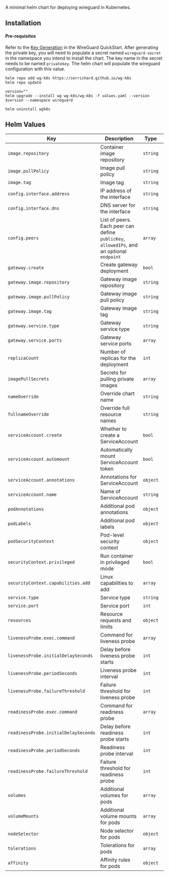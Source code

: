 
A minimal helm chart for deploying wireguard in Kubernetes.

## Installation

#### Pre-requisites

Refer to the [Key Generation](https://www.wireguard.com/quickstart/#key-generation) in the WireGuard QuickStart. After generating the private key, you will need to populate a secret named `wireguard-secret` in the namespace you intend to install the chart. The key name in the secret needs to be named `privatekey`. The helm chart will populate the wireguard configuration with this value.

```
helm repo add wg-k8s https://serrichard.github.io/wg-k8s
helm repo update
```

```
version=""
helm upgrade --install wg wg-k8s/wg-k8s -f values.yaml --version $version --namespace wireguard
```

```
helm uninstall wgk8s
```

## Helm Values

| Key                                          | Description                                                                            | Type     | Default                       |
| -------------------------------------------- | -------------------------------------------------------------------------------------- | -------- | ----------------------------- |
| `image.repository`                           | Container image repository                                                             | `string` | `linuxserver/wireguard`       |                 |
| `image.pullPolicy`                           | Image pull policy                                                                      | `string` | `IfNotPresent`                |                 |
| `image.tag`                                  | Image tag                                                                              | `string` | `1.0.20250521`                |                 |
| `config.interface.address`                   | IP address of the interface                                                            | `string` | `10.3.0.1/24`                 |                 |
| `config.interface.dns`                       | DNS server for the interface                                                           | `string` | `10.152.183.10`               |                 |
| `config.peers`                               | List of peers. Each peer can define `publicKey`, `allowedIPs`, and an optional `endpoint` | `array`  | `[]`                          |                 |
| `gateway.create`                             | Create gateway deployment                                                              | `bool`   | `true`                        |                 |
| `gateway.image.repository`                   | Gateway image repository                                                               | `string` | `vimagick/tinyproxy`          |                 |
| `gateway.image.pullPolicy`                   | Gateway image pull policy                                                              | `string` | `IfNotPresent`                |                 |
| `gateway.image.tag`                          | Gateway image tag                                                                      | `string` | `latest`                      |                 |
| `gateway.service.type`                       | Gateway service type                                                                   | `string` | `ClusterIP`                   |                 |
| `gateway.service.ports`                      | Gateway service ports                                                                  | `array`  | `[]`                          |                 |
| `replicaCount`                               | Number of replicas for the deployment                                                  | `int`    | `1`                           |                 |
| `imagePullSecrets`                           | Secrets for pulling private images                                                     | `array`  | `[]`                          |                 |
| `nameOverride`                               | Override chart name                                                                    | `string` | `""`                          |                 |
| `fullnameOverride`                           | Override full resource names                                                           | `string` | `""`                          |                 |
| `serviceAccount.create`                      | Whether to create a ServiceAccount                                                     | `bool`   | `true`                        |                 |
| `serviceAccount.automount`                   | Automatically mount ServiceAccount token                                               | `bool`   | `true`                        |                 |
| `serviceAccount.annotations`                 | Annotations for ServiceAccount                                                         | `object` | `{}`                          |                 |
| `serviceAccount.name`                        | Name of ServiceAccount                                                                 | `string` | `"wg-k8s"`                    |                 |
| `podAnnotations`                             | Additional pod annotations                                                             | `object` | `{}`                          |                 |
| `podLabels`                                  | Additional pod labels                                                                  | `object` | `{}`                          |                 |
| `podSecurityContext`                         | Pod-level security context                                                             | `object` | `{}`                          |                 |
| `securityContext.privileged`                 | Run container in privileged mode                                                       | `bool`   | `true`                        |                 |
| `securityContext.capabilities.add`           | Linux capabilities to add                                                              | `array`  | `["NET_ADMIN", "SYS_MODULE"]` |                 |
| `service.type`                               | Service type                                                                           | `string` | `ClusterIP`                   |                 |
| `service.port`                               | Service port                                                                           | `int`    | `4500`                        |                 |
| `resources`                                  | Resource requests and limits                                                           | `object` | `{}`                          |                 |
| `livenessProbe.exec.command`                 | Command for liveness probe                                                             | `array`  | `["/bin/sh", "-c", "ss -lnu   | grep -q 4500"]` |
| `livenessProbe.initialDelaySeconds`          | Delay before liveness probe starts                                                     | `int`    | `5`                           |                 |
| `livenessProbe.periodSeconds`                | Liveness probe interval                                                                | `int`    | `10`                          |                 |
| `livenessProbe.failureThreshold`             | Failure threshold for liveness probe                                                   | `int`    | `3`                           |                 |
| `readinessProbe.exec.command`                | Command for readiness probe                                                            | `array`  | `["/bin/sh", "-c", "ss -lnu   | grep -q 4500"]` |
| `readinessProbe.initialDelaySeconds`         | Delay before readiness probe starts                                                    | `int`    | `5`                           |                 |
| `readinessProbe.periodSeconds`               | Readiness probe interval                                                               | `int`    | `10`                          |                 |
| `readinessProbe.failureThreshold`            | Failure threshold for readiness probe                                                  | `int`    | `3`                           |                 |
| `volumes`                                    | Additional volumes for pods                                                            | `array`  | `[]`                          |                 |
| `volumeMounts`                               | Additional volume mounts for pods                                                      | `array`  | `[]`                          |                 |
| `nodeSelector`                               | Node selector for pods                                                                 | `object` | `{}`                          |                 |
| `tolerations`                                | Tolerations for pods                                                                   | `array`  | `[]`                          |                 |
| `affinity`                                   | Affinity rules for pods                                                                | `object` | `{}`                          |                 |